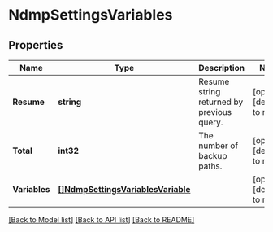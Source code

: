 # NdmpSettingsVariables

## Properties
Name | Type | Description | Notes
------------ | ------------- | ------------- | -------------
**Resume** | **string** | Resume string returned by previous query. | [optional] [default to null]
**Total** | **int32** | The number of backup paths. | [optional] [default to null]
**Variables** | [**[]NdmpSettingsVariablesVariable**](NdmpSettingsVariablesVariable.md) |  | [optional] [default to null]

[[Back to Model list]](../README.md#documentation-for-models) [[Back to API list]](../README.md#documentation-for-api-endpoints) [[Back to README]](../README.md)



